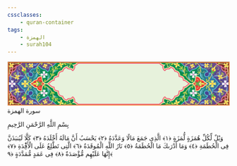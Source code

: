 ```yaml
---
cssclasses:
    - quran-container
tags:
    - الهمزة
    - surah104
---
```

<div class="quran-container">
<span class="second-border"></span>
<span class="border"></span>
<div class="head-container">
<img src="https://raw.githubusercontent.com/LORDyyyyy/obsidian-the_quran_vault/main/src/webview/surah_head.png" height=100>
<div class="surah-name">
<span class="surah-name-fnt">سورة الهمزة</span>
</div>
</div>
<div class="quran-content">
<div class="name-of-god"> <p> بِسْمِ اللَّهِ الرَّحْمَنِ الرَّحِيمِ </p></div>
<p>
<span class="sign" id="f1">وَيْلٌ لِّكُلِّ هُمَزَةٍ لُّمَزَةٍ <span>﴿</span>١<span>﴾</span></span>
<span class="sign" id="f2">الَّذِى جَمَعَ مَالًا وَعَدَّدَهُ <span>﴿</span>٢<span>﴾</span></span>
<span class="sign" id="f3">يَحْسَبُ أَنَّ مَالَهُ أَخْلَدَهُ <span>﴿</span>٣<span>﴾</span></span>
<span class="sign" id="f4">كَلَّا لَيُنبَذَنَّ فِى الْحُطَمَةِ <span>﴿</span>٤<span>﴾</span></span>
<span class="sign" id="f5">وَمَا أَدْرَىكَ مَا الْحُطَمَةُ <span>﴿</span>٥<span>﴾</span></span>
<span class="sign" id="f6">نَارُ اللَّهِ الْمُوقَدَةُ <span>﴿</span>٦<span>﴾</span></span>
<span class="sign" id="f7">الَّتِى تَطَّلِعُ عَلَى الْأَفِْٔدَةِ <span>﴿</span>٧<span>﴾</span></span>
<span class="sign" id="f8">إِنَّهَا عَلَيْهِم مُّؤْصَدَةٌ <span>﴿</span>٨<span>﴾</span></span>
<span class="sign" id="f9">فِى عَمَدٍ مُّمَدَّدَةٍ <span>﴿</span>٩<span>﴾</span></span>

</p>
</div>
<span class="border" style="margin-top:25px;"></span>
<span class="second-border-bottom"></span>
</div>
